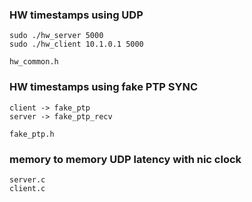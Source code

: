 ### HW timestamps using UDP

```
sudo ./hw_server 5000
sudo ./hw_client 10.1.0.1 5000

hw_common.h
```

### HW timestamps using fake PTP SYNC

```
client -> fake_ptp
server -> fake_ptp_recv

fake_ptp.h
```

### memory to memory UDP latency with nic clock 
```
server.c
client.c
```

